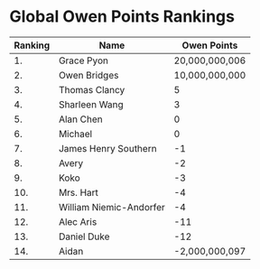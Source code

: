 # Global Owen Points Rankings

|Ranking|Name|Owen Points|
| ----------- | ----------- | ----------- |
| 1. | Grace Pyon | 20,000,000,006 | 
| 2. | Owen Bridges | 10,000,000,000 |
| 3. | Thomas Clancy | 5 |
| 4. | Sharleen Wang | 3 |
| 5. | Alan Chen | 0 |
| 6. | Michael | 0 |
| 7. | James Henry Southern | -1 |
| 8. | Avery | -2 |
| 9. | Koko | -3 |
| 10. | Mrs. Hart | -4 |
| 11. | William Niemic-Andorfer | -4 |
| 12. | Alec Aris | -11 |
| 13. | Daniel Duke | -12 |
| 14. | Aidan | -2,000,000,097 |
